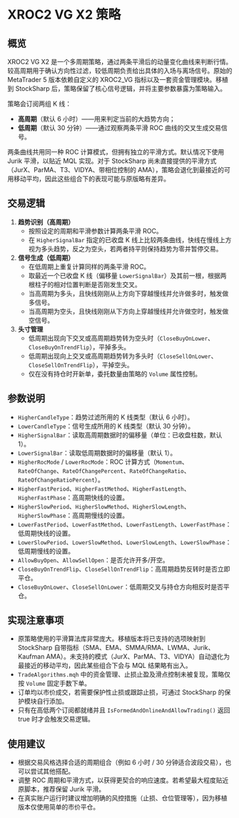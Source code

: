 # XROC2 VG X2 策略

## 概览
XROC2 VG X2 是一个多周期策略，通过两条平滑后的动量变化曲线来判断行情。较高周期用于确认方向性过滤，较低周期负责给出具体的入场与离场信号。原始的 MetaTrader 5 版本依赖自定义的 XROC2_VG 指标以及一套资金管理模块。移植到 StockSharp 后，策略保留了核心信号逻辑，并将主要参数暴露为策略输入。

策略会订阅两组 K 线：
- **高周期**（默认 6 小时）——用来判定当前的大趋势方向；
- **低周期**（默认 30 分钟）——通过观察两条平滑 ROC 曲线的交叉生成交易信号。

两条曲线共用同一种 ROC 计算模式，但拥有独立的平滑方式。默认情况下使用 Jurik 平滑，以贴近 MQL 实现。对于 StockSharp 尚未直接提供的平滑方式（JurX、ParMA、T3、VIDYA、带相位控制的 AMA），策略会退化到最接近的可用移动平均，因此这些组合下的表现可能与原版略有差异。

## 交易逻辑
1. **趋势识别（高周期）**
   - 按照设定的周期和平滑参数计算两条平滑 ROC。
   - 在 `HigherSignalBar` 指定的已收盘 K 线上比较两条曲线，快线在慢线上方视为多头趋势，反之为空头，若两者持平则保持趋势为零并暂停交易。
2. **信号生成（低周期）**
   - 在低周期上重复计算同样的两条平滑 ROC。
   - 取最近一个已收盘 K 线（偏移量 `LowerSignalBar`）及其前一根，根据两根柱子的相对位置判断是否刚发生交叉。
   - 当高周期为多头，且快线刚刚从上方向下穿越慢线并允许做多时，触发做多信号。
   - 当高周期为空头，且快线刚刚从下方向上穿越慢线并允许做空时，触发做空信号。
3. **头寸管理**
   - 低周期出现向下交叉或高周期趋势转为空头时（`CloseBuyOnLower`、`CloseBuyOnTrendFlip`），平掉多头。
   - 低周期出现向上交叉或高周期趋势转为多头时（`CloseSellOnLower`、`CloseSellOnTrendFlip`），平掉空头。
   - 仅在没有持仓时开新单，委托数量由策略的 `Volume` 属性控制。

## 参数说明
- `HigherCandleType`：趋势过滤所用的 K 线类型（默认 6 小时）。
- `LowerCandleType`：信号生成所用的 K 线类型（默认 30 分钟）。
- `HigherSignalBar`：读取高周期数据时的偏移量（单位：已收盘柱数，默认 1）。
- `LowerSignalBar`：读取低周期数据时的偏移量（默认 1）。
- `HigherRocMode` / `LowerRocMode`：ROC 计算方式（`Momentum`、`RateOfChange`、`RateOfChangePercent`、`RateOfChangeRatio`、`RateOfChangeRatioPercent`）。
- `HigherFastPeriod`、`HigherFastMethod`、`HigherFastLength`、`HigherFastPhase`：高周期快线的设置。
- `HigherSlowPeriod`、`HigherSlowMethod`、`HigherSlowLength`、`HigherSlowPhase`：高周期慢线的设置。
- `LowerFastPeriod`、`LowerFastMethod`、`LowerFastLength`、`LowerFastPhase`：低周期快线的设置。
- `LowerSlowPeriod`、`LowerSlowMethod`、`LowerSlowLength`、`LowerSlowPhase`：低周期慢线的设置。
- `AllowBuyOpen`、`AllowSellOpen`：是否允许开多/开空。
- `CloseBuyOnTrendFlip`、`CloseSellOnTrendFlip`：高周期趋势反转时是否立即平仓。
- `CloseBuyOnLower`、`CloseSellOnLower`：低周期交叉与持仓方向相反时是否平仓。

## 实现注意事项
- 原策略使用的平滑算法库非常庞大。移植版本将已支持的选项映射到 StockSharp 自带指标（SMA、EMA、SMMA/RMA、LWMA、Jurik、Kaufman AMA）。未支持的模式（JurX、ParMA、T3、VIDYA）自动退化为最接近的移动平均，因此某些组合下会与 MQL 结果略有出入。
- `TradeAlgorithms.mqh` 中的资金管理、止损止盈及滑点控制未被复现，策略仅按 `Volume` 固定手数下单。
- 订单均以市价成交，若需要保护性止损或跟踪止损，可通过 StockSharp 的保护模块自行添加。
- 只有在高低两个订阅都就绪并且 `IsFormedAndOnlineAndAllowTrading()` 返回 true 时才会触发交易逻辑。

## 使用建议
- 根据交易风格选择合适的周期组合（例如 6 小时 / 30 分钟适合波段交易），也可以尝试其他搭配。
- 调整 ROC 周期和平滑方式，以获得更契合的响应速度。若希望最大程度贴近原脚本，推荐保留 Jurik 平滑。
- 在真实账户运行时建议增加明确的风控措施（止损、仓位管理等），因为移植版本仅使用简单的市价平仓。
